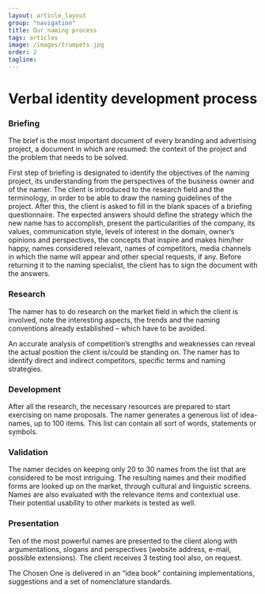 ```yaml
---
layout: article_layout
group: "navigation"
title: Our naming process
tags: articles
image: /images/trumpets.jpg
order: 2
tagline: 
---
```



# Verbal identity development process

### Briefing
The brief is the most important document of every branding and advertising project, a document in which are resumed: the context of the project and the problem that needs to be solved.

First step of briefing is designated to identify the objectives of the naming project, its understanding from the perspectives of the business owner and of the namer. The client is introduced to the research field and the terminology, in order to be able to draw the naming guidelines of the project. After this, the client is asked to fill in the blank spaces of a briefing questionnaire. The expected answers should define the strategy which the new name has to accomplish, present the particularities of the company, its values, communication style, levels of interest in the domain, owner’s opinions and perspectives, the concepts that inspire and makes him/her happy, names considered relevant, names of competitors, media channels in which the name will appear and other special requests, if any. Before returning it to the naming specialist, the client has to sign the document with the answers.

### Research
The namer has to do research on the market field in which the client is involved, note the interesting aspects, the trends and the naming conventions already established – which have to be avoided.

An accurate analysis of competition’s strengths and weaknesses can reveal the actual position the client is/could be standing on. The namer has to identify direct and indirect competitors, specific terms and naming strategies.

### Development
After all the research, the necessary resources are prepared to start exercising on name proposals. The namer generates a generous list of idea-names, up to 100 items. This list can contain all sort of words, statements or symbols.

### Validation
The namer decides on keeping only 20 to 30 names from the list that are considered to be most intriguing. The resulting names and their modified forms are looked up on the market, through cultural and linguistic screens. Names are also evaluated with the relevance items and contextual use. Their potential usability to other markets is tested as well.

### Presentation
Ten of the most powerful names are presented to the client along with argumentations, slogans and perspectives (website address, e-mail, possible extensions). The client receives 3 testing tool also, on request.

The Chosen One is delivered in an “idea book” containing implementations, suggestions and a set of nomenclature standards.